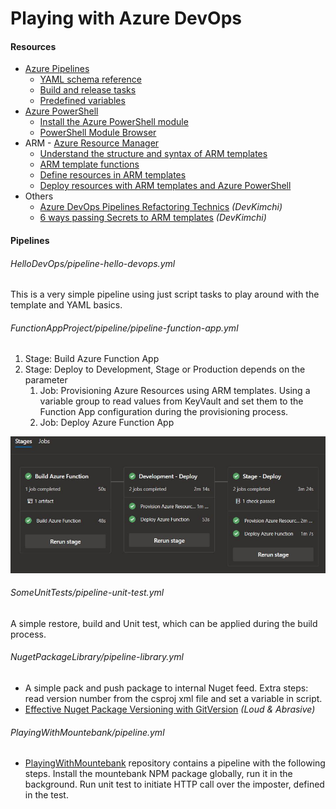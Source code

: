 # Playing with Azure DevOps

#### Resources

- [Azure Pipelines](https://docs.microsoft.com/en-us/azure/devops/pipelines/)
  - [YAML schema reference](https://docs.microsoft.com/en-us/azure/devops/pipelines/yaml-schema)
  - [Build and release tasks](https://docs.microsoft.com/en-us/azure/devops/pipelines/tasks)
  - [Predefined variables](https://docs.microsoft.com/en-us/azure/devops/pipelines/build/variables)
- [Azure PowerShell](https://docs.microsoft.com/en-us/powershell/azure)
  - [Install the Azure PowerShell module](https://docs.microsoft.com/en-us/powershell/azure/install-az-ps)
  - [PowerShell Module Browser](https://docs.microsoft.com/en-us/powershell/module/)
- ARM - [Azure Resource Manager](https://docs.microsoft.com/en-us/azure/azure-resource-manager/)
  - [Understand the structure and syntax of ARM templates](https://docs.microsoft.com/en-us/azure/azure-resource-manager/resource-group-authoring-templates)
  - [ARM template functions](https://docs.microsoft.com/en-us/azure/azure-resource-manager/resource-group-template-functions)
  - [Define resources in ARM templates](https://docs.microsoft.com/en-us/azure/templates/)
  - [Deploy resources with ARM templates and Azure PowerShell](https://docs.microsoft.com/en-us/azure/azure-resource-manager/resource-group-template-deploy)
- Others
  - [Azure DevOps Pipelines Refactoring Technics](https://devkimchi.com/2019/09/04/azure-devops-pipelines-refactoring-technics/) *(DevKimchi)*
  - [6 ways passing Secrets to ARM templates](https://devkimchi.com/2019/04/24/6-ways-passing-secrets-to-arm-templates/) *(DevKimchi)*

#### Pipelines

###### HelloDevOps/pipeline-hello-devops.yml

This is a very simple pipeline using just script tasks to play around with the template and YAML basics.

###### FunctionAppProject/pipeline/pipeline-function-app.yml

1. Stage: Build Azure Function App
2. Stage: Deploy to Development, Stage or Production depends on the parameter
   1. Job: Provisioning Azure Resources using ARM templates. Using a variable group to read values from KeyVault and set them to the Function App configuration during the provisioning process.
   2. Job: Deploy Azure Function App

![](https://github.com/19balazs86/AzureDevOps/blob/master/FunctionAppProject/DevOpsPipelineResult.JPG)

###### SomeUnitTests/pipeline-unit-test.yml

A simple restore, build and Unit test, which can be applied during the build process.

###### NugetPackageLibrary/pipeline-library.yml

- A simple pack and push package to internal Nuget feed. Extra steps: read version number from the csproj xml file and set a variable in script.
- [Effective Nuget Package Versioning with GitVersion](http://loudandabrasive.com/effective-nuget-versioning-in-azure-devops) *(Loud & Abrasive)*

###### PlayingWithMountebank/pipeline.yml

- [PlayingWithMountebank](https://github.com/19balazs86/PlayingWithMountebank) repository contains a pipeline with the following steps. Install the mountebank NPM package globally, run it in the background. Run unit test to initiate HTTP call over the imposter, defined in the test.